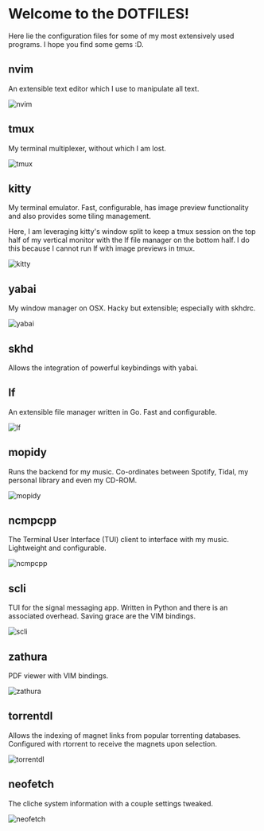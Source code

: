 # Welcome to the DOTFILES!

Here lie the configuration files for some of my most extensively used programs. I hope you find some gems :D.

## nvim
An extensible text editor which I use to manipulate all text.

![nvim](img/nvim.png)


## tmux
My terminal multiplexer, without which I am lost.

![tmux](img/tmux.png)


## kitty
My terminal emulator. Fast, configurable, has image preview functionality and also provides some tiling management.

Here, I am leveraging kitty's window split to keep a tmux session on the top half of my vertical monitor with the lf file manager on the bottom half. I do this because I cannot run lf with image previews in tmux.

![kitty](img/kitty.png)


## yabai
My window manager on OSX. Hacky but extensible; especially with skhdrc.

![yabai](img/yabai.png)


## skhd
Allows the integration of powerful keybindings with yabai.


## lf
An extensible file manager written in Go. Fast and configurable.

![lf](img/lf.png)


## mopidy
Runs the backend for my music. Co-ordinates between Spotify, Tidal, my personal library and even my CD-ROM.

![mopidy](img/mopidy.png)


## ncmpcpp
The Terminal User Interface (TUI) client to interface with my music. Lightweight and configurable.

![ncmpcpp](img/ncmpcpp.png)


## scli
TUI for the signal messaging app. Written in Python and there is an associated overhead. Saving grace are the VIM bindings.

![scli](img/scli.png)


## zathura
PDF viewer with VIM bindings.

![zathura](img/zathura.png)


## torrentdl
Allows the indexing of magnet links from popular torrenting databases. Configured with rtorrent to receive the magnets upon selection.

![torrentdl](img/tordl.png)


## neofetch
The cliche system information with a couple settings tweaked.

![neofetch](img/neofetch.png)

